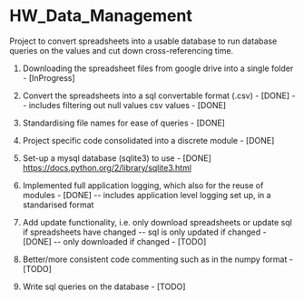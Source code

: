 # HW_Data_Management
Project to convert spreadsheets into a usable database to run database queries on the values and cut down cross-referencing time.

1. Downloading the spreadsheet files from google drive into a single folder - [InProgress]
2. Convert the spreadsheets into a sql convertable format (.csv) - [DONE]
    -- includes filtering out null values csv values - [DONE]
3. Standardising file names for ease of queries - [DONE]
4. Project specific code consolidated into a discrete module - [DONE]
4. Set-up a mysql database (sqlite3) to use - [DONE]
https://docs.python.org/2/library/sqlite3.html
5. Implemented full application logging, which also for the reuse of modules - [DONE]
    -- includes application level logging set up, in a standarised  format

6. Add update functionality, i.e. only download spreadsheets or update sql if spreadsheets have changed
      -- sql is only updated if changed - [DONE]
      -- only downloaded if changed - [TODO]
7. Better/more consistent code commenting such as in the numpy format - [TODO]
8. Write sql queries on the database - [TODO]
